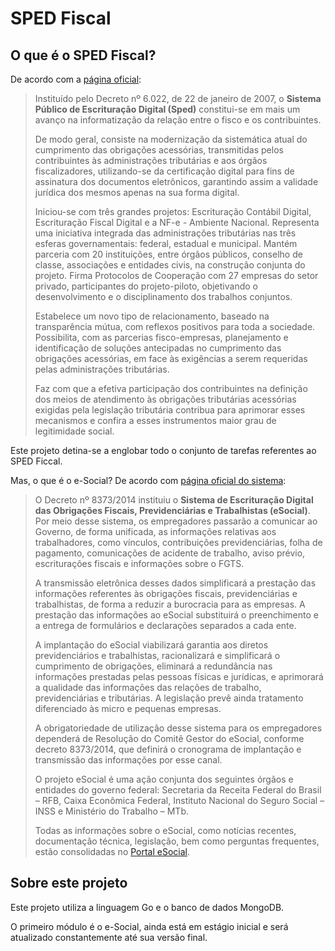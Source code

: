 # SPED Fiscal

## O que é o SPED Fiscal?

De acordo com a [página oficial](http://sped.rfb.gov.br/pagina/show/964): 

>Instituído pelo Decreto nº 6.022, de 22 de janeiro de 2007, o **Sistema Público de Escrituração Digital (Sped)** constitui-se em mais um avanço na informatização da relação entre o fisco e os contribuintes.
>
>De modo geral, consiste na modernização da sistemática atual do cumprimento das obrigações acessórias, transmitidas pelos contribuintes às administrações tributárias e aos órgãos fiscalizadores, utilizando-se da certificação digital para fins de assinatura dos documentos eletrônicos, garantindo assim a validade jurídica dos mesmos apenas na sua forma digital.
>
>Iniciou-se com três grandes projetos: Escrituração Contábil Digital, Escrituração Fiscal Digital e a NF-e - Ambiente Nacional.
>Representa uma iniciativa integrada das administrações tributárias nas três esferas governamentais: federal, estadual e municipal.
>Mantém parceria com 20 instituições, entre órgãos públicos, conselho de classe, associações e entidades civis, na construção conjunta do projeto.
>Firma Protocolos de Cooperação com 27 empresas do setor privado, participantes do projeto-piloto, objetivando o desenvolvimento e o disciplinamento dos trabalhos conjuntos.
>
>Estabelece um novo tipo de relacionamento, baseado na transparência mútua, com reflexos positivos para toda a sociedade.
>Possibilita, com as parcerias fisco-empresas, planejamento e identificação de soluções antecipadas no cumprimento das obrigações acessórias, em face às exigências a serem requeridas pelas administrações tributárias.
>
>Faz com que a efetiva participação dos contribuintes na definição dos meios de atendimento às obrigações tributárias acessórias exigidas pela legislação tributária contribua para aprimorar esses mecanismos e confira a esses instrumentos maior grau de legitimidade social.


Este projeto detina-se a englobar todo o conjunto de tarefas referentes ao SPED Ficcal.

Mas, o que é o e-Social? De acordo com [página oficial do sistema](http://sped.rfb.gov.br/pagina/show/1507):

>O Decreto nº 8373/2014 instituiu o **Sistema de Escrituração Digital das Obrigações Fiscais, Previdenciárias e Trabalhistas (eSocial)**. Por meio desse sistema, os empregadores passarão a comunicar ao Governo, de forma unificada, as informações relativas aos trabalhadores, como vínculos, contribuições previdenciárias, folha de pagamento, comunicações de acidente de trabalho, aviso prévio, escriturações fiscais e informações sobre o FGTS.
>
>A transmissão eletrônica desses dados simplificará a prestação das informações referentes às obrigações fiscais, previdenciárias e trabalhistas, de forma a reduzir a burocracia para as empresas. A prestação das informações ao eSocial substituirá o preenchimento e a entrega de formulários e declarações separados a cada ente.
>
>A implantação do eSocial viabilizará garantia aos diretos previdenciários e trabalhistas, racionalizará e simplificará o cumprimento de obrigações, eliminará a redundância nas informações prestadas pelas pessoas físicas e jurídicas, e aprimorará a qualidade das informações das relações de trabalho, previdenciárias e tributárias. A legislação prevê ainda tratamento diferenciado às micro e pequenas empresas.
>
>A obrigatoriedade de utilização desse sistema para os empregadores dependerá de Resolução do Comitê Gestor do eSocial, conforme decreto 8373/2014, que definirá o cronograma de implantação e transmissão das informações por esse canal.
>
>O projeto eSocial é uma ação conjunta dos seguintes órgãos e entidades do governo federal: Secretaria da Receita Federal do Brasil – RFB, Caixa Econômica Federal, Instituto Nacional do Seguro Social – INSS e Ministério do Trabalho – MTb.
>
>Todas as informações sobre o eSocial, como notícias recentes, documentação técnica, legislação, bem como perguntas frequentes, estão consolidadas no [Portal eSocial](https://www.gov.br/esocial/pt-br).

## Sobre este projeto

Este projeto utiliza a linguagem Go e o banco de dados MongoDB.

O primeiro módulo é o e-Social, ainda está em estágio inicial e será atualizado constantemente até sua versão final.
